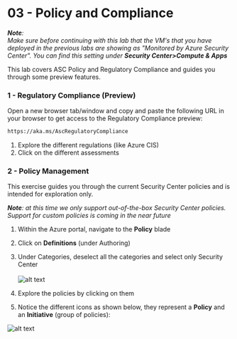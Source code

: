 ﻿# 03 - Policy and Compliance
***Note**:*<br>
*Make sure before continuing with this lab that the VM's that you have deployed in the previous labs are showing as "Monitored by Azure Security Center". You can find this setting under **Security Center>Compute & Apps***


This lab covers ASC Policy and Regulatory Compliance and guides you through some preview features.<br>

### 1 - Regulatory Compliance (Preview)
Open a new browser tab/window and copy and paste the following URL in your browser to get access to the Regulatory Compliance preview:

```html
https://aka.ms/AscRegulatoryCompliance
```

1. Explore the different regulations (like Azure CIS)
2. Click on the different assessments

### 2 - Policy Management
This exercise guides you through the current Security Center policies and is intended for exploration only. <br>

***Note**: at this time we only support out-of-the-box Security Center policies. Support for custom policies is coming in the near future*

1. Within the Azure portal, navigate to the **Policy** blade
2. Click on **Definitions** (under Authoring)
3. Under Categories, deselect all the categories and select only Security Center <br><br>
![alt text](https://raw.githubusercontent.com/tianderturpijn/Azure-Security-Center/master/Labs/03%20-%20Policy%20and%20Compliance/Screenshots/asc_policies.png
)<br>

4. Explore the policies by clicking on them
5. Notice the different icons as shown below, they represent a **Policy** and an **Initiative** (group of policies): <br>

![alt text](https://raw.githubusercontent.com/tianderturpijn/Azure-Security-Center/master/Labs/03%20-%20Policy%20and%20Compliance/Screenshots/initiative.png
)

